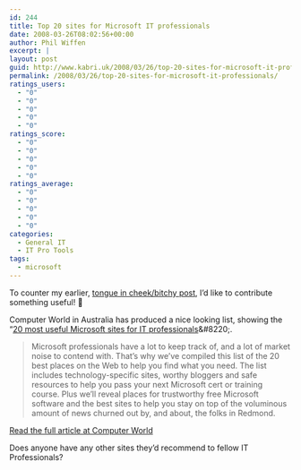 ```yaml
---
id: 244
title: Top 20 sites for Microsoft IT professionals
date: 2008-03-26T08:02:56+00:00
author: Phil Wiffen
excerpt: |
layout: post
guid: http://www.kabri.uk/2008/03/26/top-20-sites-for-microsoft-it-professionals/
permalink: /2008/03/26/top-20-sites-for-microsoft-it-professionals/
ratings_users:
  - "0"
  - "0"
  - "0"
  - "0"
  - "0"
ratings_score:
  - "0"
  - "0"
  - "0"
  - "0"
  - "0"
ratings_average:
  - "0"
  - "0"
  - "0"
  - "0"
  - "0"
categories:
  - General IT
  - IT Pro Tools
tags:
  - microsoft
---
```

To counter my earlier, [tongue in cheek/bitchy post](./2008/03/25/microsoft-employing-8-year-olds/), I&#8217;d like to contribute something useful! 🙂

Computer World in Australia has produced a nice looking list, showing the &#8220;[20 most useful Microsoft sites for IT professionals](http://www.computerworld.com.au/index.php/id;1170986376?)&#8220;.

> Microsoft professionals have a lot to keep track of, and a lot of market noise to contend with. That&#8217;s why we&#8217;ve compiled this list of the 20 best places on the Web to help you find what you need. The list includes technology-specific sites, worthy bloggers and safe resources to help you pass your next Microsoft cert or training course. Plus we&#8217;ll reveal places for trustworthy free Microsoft software and the best sites to help you stay on top of the voluminous amount of news churned out by, and about, the folks in Redmond. 

[Read the full article at Computer World](http://www.computerworld.com.au/index.php/id;1170986376?)

Does anyone have any other sites they&#8217;d recommend to fellow IT Professionals?